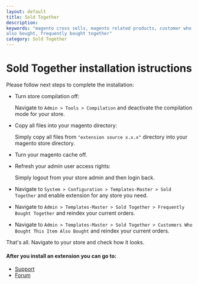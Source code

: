 ```yaml
---
layout: default
title: Sold Together
description:
keywords: "magento cross sells, magento related products, customer who bought
also bought, frequently bought together"
category: Sold Together
---
```


# Sold Together installation istructions

Please follow next steps to complete the installation:

* Turn store compilation off:

    Navigate to `Admin > Tools > Compilation` and deactivate the compilation
    mode for your store.

* Copy all files into your magento directory:

    Simply copy all files from `"extension source x.x.x"` directory into your
    magento store directory.

* Turn your magento cache off.

* Refresh your admin user access rights:

    Simply logout from your store admin and then login back.

* Navigate to `System > Configuration > Templates-Master > Sold Together` and
enable extension for any store you need.

* Navigate to `Admin > Templates-Master > Sold Together > Frequently Bought
Together` and reindex your current orders.

* Navigate to `Admin > Templates-Master > Sold Together > Customers Who Bought
This Item Also Bought` and reindex your current orders.

That's all. Navigate to your store and check how it looks.

#### After you install an extension you can go to:

* [Support](https://swissuplabs.com/contacts/)
* [Forum](https://swissuplabs.com/magento-forum/)